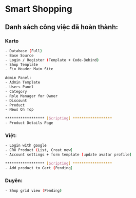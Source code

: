 # Smart Shopping

## Danh sách công việc đã hoàn thành:

### Karto

```bash
- Database (Full)
- Base Source
- Login / Register (Template + Code-Behind)
- Shop Template
- Fix Header Main Site

Admin Panel:
- Admin Template
- Users Panel
- Category
- Role Manager for Owner
- Discount
- Product
- News On Top

****************** [Scripting] ******************
- Product Details Page

```

### Việt:

```bash
- Login with google
- CRU Product (List, Creat new)
- Account settings + form template (update avatar profile)

****************** [Scripting] ******************
- Add product to Cart (Pending)
```

### Duyên:

```bash
- Shop grid view (Pending)
```
